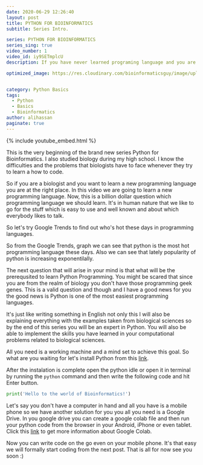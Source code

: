 ```yaml
---
date: 2020-06-29 12:26:40
layout: post
title: PYTHON FOR BIOINFORMATICS
subtitle: Series Intro.

series: PYTHON FOR BIOINFORMATICS
series_sing: true
video_number: 1
video_id: iy9SETmplcU
description: If you have never learned programing language and you are from the field of Biology. You can learn python with examples from the realm of Biology. 

optimized_image: https://res.cloudinary.com/bioinformaticsguy/image/upload/c_scale,h_380/v1596701389/002%20Python-for-Bioinformatics/Python-for-Bioinformatics-001.png


category: Python Basics
tags:
  - Python
  - Basics
  - Bioinformatics
author: alihassan
paginate: true
---
```


{% include youtube_embed.html %}


This is the very beginning of the brand new series Python for Bioinformatics. I also studied biology during my high school. I know the difficulties and the problems that biologists have to face whenever they try to learn a how to code. 

So if you are a biologist and you want to learn a new programming language you are at the right place. In this video we are going to learn a new programming language. Now, this is a billion dollar question which programming language we should learn. It's in human nature that we like to go for the stuff which is easy to use and well known and about which everybody likes to talk. 

So let's try Google Trends to find out who's hot these days in programming languages. 


<script type="text/javascript" src="https://ssl.gstatic.com/trends_nrtr/3140_RC01/embed_loader.js"></script> <script type="text/javascript"> trends.embed.renderExploreWidget("TIMESERIES", {"comparisonItem":[{"keyword":"/m/0jgqg","geo":"","time":"today 5-y"},{"keyword":"/m/07sbkfb","geo":"","time":"today 5-y"},{"keyword":"/m/05zrn","geo":"","time":"today 5-y"},{"keyword":"/m/05z1_","geo":"","time":"today 5-y"}],"category":0,"property":""}, {"exploreQuery":"date=today%205-y&q=%2Fm%2F0jgqg,%2Fm%2F07sbkfb,%2Fm%2F05zrn,%2Fm%2F05z1_","guestPath":"https://trends.google.com:443/trends/embed/"}); </script>


So from the Google Trends, graph we can see that python is the most hot programming language these days. Also we can see that lately popularity of python is increasing exponentilally.


The next question that will arise in your mind is that what will be the prerequsited to learn Python Programming. You might be scared that since you are from the realm of biology you don't have those programming geek genes. This is a valid question and though and I have a good news for you the good news is Python is one of the most easiest programming languages. 

It's just like writing something in English not only this I will also be explaining everything with the examples taken from biological sciences so by the end of this series you will be an expert in Python. You will also be able to implement the skills you have learned in your computational problems related to biological sciences. 

All you need is a working machine and a mind set to achieve this goal. So what are you waiting for let's install Python from this [link](https://www.python.org/downloads/). 


After the instalation is complete open the python idle or open it in terminal by running the ```python``` command and then write the following code and hit Enter button.


```python
print('Hello to the world of Bioinformatics!')
```

Let's say you don't have a computer in hand and all you have is a mobile phone so we have another solution for you you all you need is a Google Drive. In you google drive you can create a google colab file and then run your python code from the browser in your Android, iPhone or even tablet. Click this [link](https://colab.research.google.com/notebooks/intro.ipynb) to get more information about Google Colab.


Now you can write code on the go even on your mobile phone. It's that easy we will formally start coding from the next post. That is all for now see you soon :)




